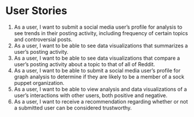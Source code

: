 # User Stories
1. As a user, I want to submit a social media user’s profile for analysis to see trends in their posting activity, including frequency of certain topics and controversial posts.
2. As a user, I want to be able to see data visualizations that summarizes a user’s posting activity.
3. As a user, I want to be able to see data visualizations that compare a user’s posting activity about a topic to that of all of Reddit.
4. As a user, I want to be able to submit a social media user’s profile for graph analysis to determine if they are likely to be a member of a sock puppet organization.
5. As a user, I want to be able to view analysis and data visualizations of a user’s interactions with other users, both positive and negative.
6. As a user, I want to receive a recommendation regarding whether or not a submitted user can be considered trustworthy.

